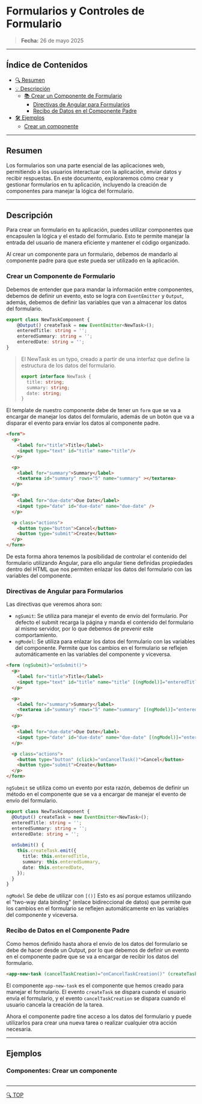 # Formularios y Controles de Formulario

> **Fecha:** 26 de mayo 2025

---
## Índice de Contenidos
- [🔍 Resumen](#resumen)
- [💡 Descripción](#descripción)
  - [📚 Crear un Componente de Formulario](#crear-un-componente-de-formulario)
    - [Directivas de Angular para Formularios](#directivas-de-angular-para-formularios)
    - [Recibo de Datos en el Componente Padre](#recibo-de-datos-en-el-componente-padre)
- [🛠️ Ejemplos](#ejemplos)
    - [Crear un componente](#componentes-crear-un-componente)

---

## Resumen
Los formularios son una parte esencial de las aplicaciones web, permitiendo a los usuarios interactuar con la aplicación, enviar datos y recibir respuestas. En este documento, exploraremos cómo crear y gestionar formularios en tu aplicación, incluyendo la creación de componentes para manejar la lógica del formulario.

---

## Descripción
Para crear un formulario en tu aplicación, puedes utilizar componentes que encapsulen la lógica y el estado del formulario. Esto te permite manejar la entrada del usuario de manera eficiente y mantener el código organizado.

Al crear un componente para un formulario, debemos de mandarlo al componente padre para que este pueda ser utilizado en la aplicación.

### Crear un Componente de Formulario
Debemos de entender que para mandar la información entre componentes, debemos de definir un evento, esto se logra con `EventEmitter`  y  `Output`, además, debemos de definir las variables que van a almacenar los datos del formulario.

```typescript
export class NewTaskComponent {
    @Output() createTask = new EventEmitter<NewTask>();
    enteredTitle: string = '';
    enteredSummary: string = '';
    enteredDate: string = '';
}
```
> El NewTask es un typo, creado a partir de una interfaz que define la estructura de los datos del formulario.
> ```typescript
> export interface NewTask {
>   title: string;
>   summary: string;
>   date: string;
> }
>```

El template de nuestro componente debe de tener un `form` que se va a encargar de manejar los datos del formulario, además de un botón que va a disparar el evento para enviar los datos al componente padre.

```html
<form">
  <p>
    <label for="title">Title</label>
    <input type="text" id="title" name="title"/>
  </p>

  <p>
    <label for="summary">Summary</label>
    <textarea id="summary" rows="5" name="summary" ></textarea>
  </p>

  <p>
    <label for="due-date">Due Date</label>
    <input type="date" id="due-date" name="due-date" />
  </p>

  <p class="actions">
    <button type="button">Cancel</button>
    <button type="submit">Create</button>
  </p>
</form>
```
De esta forma ahora tenemos la posibilidad de controlar el contenido del formulario utilizando Angular, para ello angular tiene definidas propiedades dentro del HTML que nos permiten enlazar los datos del formulario con las variables del componente.
### Directivas de Angular para Formularios
Las directivas que veremos ahora son:
- `ngSumit`: Se utiliza para manejar el evento de envío del formulario. Por defecto el submit recarga la página y manda el contenido del formulario al mismo servidor, por lo que debemos de prevenir este comportamiento.
- `ngModel`: Se utiliza para enlazar los datos del formulario con las variables del componente. Permite que los cambios en el formulario se reflejen automáticamente en las variables del componente y viceversa.

```html
<form (ngSubmit)="onSubmit()">
  <p>
    <label for="title">Title</label>
    <input type="text" id="title" name="title" [(ngModel)]="enteredTitle"/>
  </p>

  <p>
    <label for="summary">Summary</label>
    <textarea id="summary" rows="5" name="summary" [(ngModel)]="enteredSummary"></textarea>
  </p>

  <p>
    <label for="due-date">Due Date</label>
    <input type="date" id="due-date" name="due-date" [(ngModel)]="enteredDate"/>
  </p>

  <p class="actions">
    <button type="button" (click)="onCancelTask()">Cancel</button>
    <button type="submit">Create</button>
  </p>
</form>
```
`ngSubmit` se utiliza como un evento por esta razón, debemos de definir un método en el componente que se va a encargar de manejar el evento de envío del formulario.

```typescript
export class NewTaskComponent {
  @Output() createTask = new EventEmitter<NewTask>();
  enteredTitle: string = '';
  enteredSummary: string = '';
  enteredDate: string = '';
  
  onSubmit() {
    this.createTask.emit({
      title: this.enteredTitle,
      summary: this.enteredSummary,
      date: this.enteredDate,
    });
  }
}
```

`ngModel` Se debe de utilizar con `[()]` Esto es así porque estamos utilizando el "two-way data binding" (enlace bidireccional de datos) que permite que los cambios en el formulario se reflejen automáticamente en las variables del componente y viceversa.

### Recibo de Datos en el Componente Padre
Como hemos definido hasta ahora el envío de los datos del formulario se debe de hacer desde un Output, por lo que debemos de definir un evento en el componente padre que se va a encargar de recibir los datos del formulario.

```html
<app-new-task (cancelTaskCreation)="onCancelTaskCreation()" (createTask)="createTask($event)"/>
```
El componente `app-new-task` es el componente que hemos creado para manejar el formulario. El evento `createTask` se dispara cuando el usuario envía el formulario, y el evento `cancelTaskCreation` se dispara cuando el usuario cancela la creación de la tarea.

Ahora el componente padre tine acceso a los datos del formulario y puede utilizarlos para crear una nueva tarea o realizar cualquier otra acción necesaria.



---

## Ejemplos

### Componentes: Crear un componente


```bash


```


---
[🔍 TOP](#índice-de-contenidos)